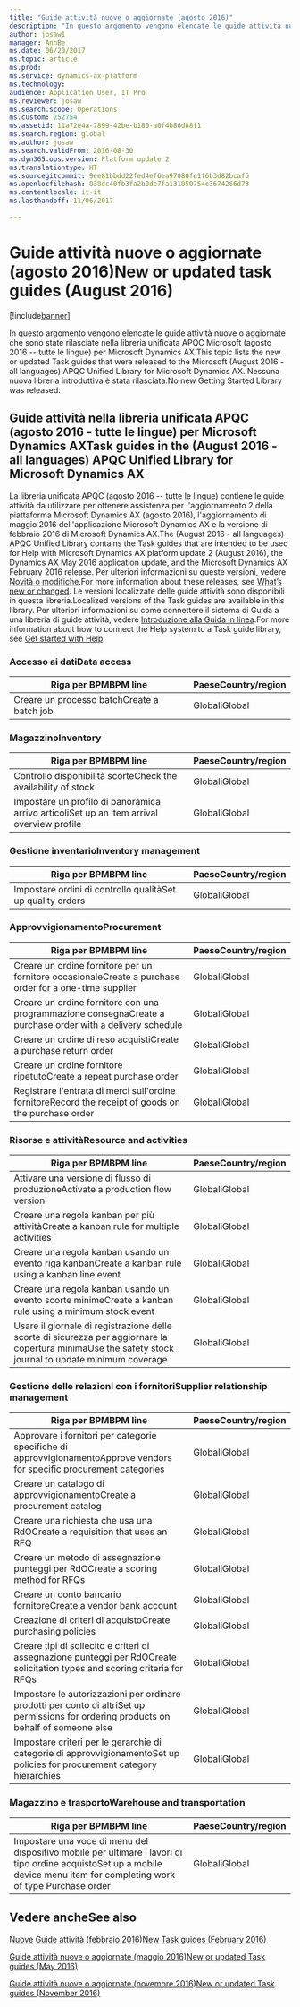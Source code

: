```yaml
---
title: "Guide attività nuove o aggiornate (agosto 2016)"
description: "In questo argomento vengono elencate le guide attività nuove o aggiornate che sono state rilasciate nella libreria unificata APQC Microsoft (agosto 2016 -- tutte le lingue) per Microsoft Dynamics AX. Nessuna nuova libreria introduttiva è stata rilasciata."
author: josaw1
manager: AnnBe
ms.date: 06/20/2017
ms.topic: article
ms.prod: 
ms.service: dynamics-ax-platform
ms.technology: 
audience: Application User, IT Pro
ms.reviewer: josaw
ms.search.scope: Operations
ms.custom: 252754
ms.assetid: 11a72e4a-7899-42be-b180-a0f4b86d88f1
ms.search.region: global
ms.author: josaw
ms.search.validFrom: 2016-08-30
ms.dyn365.ops.version: Platform update 2
ms.translationtype: HT
ms.sourcegitcommit: 9ee81bbdd22fed4ef6ea97080fe1f6b3d82bcaf5
ms.openlocfilehash: 838dc40fb3fa2b0de7fa131850754c3674266d73
ms.contentlocale: it-it
ms.lasthandoff: 11/06/2017

---
```


# <a name="new-or-updated-task-guides-august-2016"></a><span data-ttu-id="396c8-104">Guide attività nuove o aggiornate (agosto 2016)</span><span class="sxs-lookup"><span data-stu-id="396c8-104">New or updated task guides (August 2016)</span></span>

[!include[banner](../includes/banner.md)]


<span data-ttu-id="396c8-105">In questo argomento vengono elencate le guide attività nuove o aggiornate che sono state rilasciate nella libreria unificata APQC Microsoft (agosto 2016 -- tutte le lingue) per Microsoft Dynamics AX.</span><span class="sxs-lookup"><span data-stu-id="396c8-105">This topic lists the new or updated Task guides that were released to the Microsoft (August 2016 - all languages) APQC Unified Library for Microsoft Dynamics AX.</span></span> <span data-ttu-id="396c8-106">Nessuna nuova libreria introduttiva è stata rilasciata.</span><span class="sxs-lookup"><span data-stu-id="396c8-106">No new Getting Started Library was released.</span></span>

<a name="task-guides-in-the-august-2016---all-languages-apqc-unified-library-for-microsoft-dynamics-ax"></a><span data-ttu-id="396c8-107">[]()Guide attività nella libreria unificata APQC (agosto 2016 - tutte le lingue) per Microsoft Dynamics AX</span><span class="sxs-lookup"><span data-stu-id="396c8-107">[]()Task guides in the (August 2016 - all languages) APQC Unified Library for Microsoft Dynamics AX</span></span>
---------------------------------------------------------------------------------------------------

<span data-ttu-id="396c8-108">La libreria unificata APQC (agosto 2016 -- tutte le lingue) contiene le guide attività da utilizzare per ottenere assistenza per l'aggiornamento 2 della piattaforma Microsoft Dynamics AX (agosto 2016), l'aggiornamento di maggio 2016 dell'applicazione Microsoft Dynamics AX e la versione di febbraio 2016 di Microsoft Dynamics AX.</span><span class="sxs-lookup"><span data-stu-id="396c8-108">The (August 2016 - all languages) APQC Unified Library contains the Task guides that are intended to be used for Help with Microsoft Dynamics AX platform update 2 (August 2016), the Dynamics AX May 2016 application update, and the Microsoft Dynamics AX February 2016 release.</span></span> <span data-ttu-id="396c8-109">Per ulteriori informazioni su queste versioni, vedere [Novità o modifiche](whats-new-changed.md).</span><span class="sxs-lookup"><span data-stu-id="396c8-109">For more information about these releases, see [What’s new or changed](whats-new-changed.md).</span></span> <span data-ttu-id="396c8-110">Le versioni localizzate delle guide attività sono disponibili in questa libreria.</span><span class="sxs-lookup"><span data-stu-id="396c8-110">Localized versions of the Task guides are available in this library.</span></span> <span data-ttu-id="396c8-111">Per ulteriori informazioni su come connettere il sistema di Guida a una libreria di guide attività, vedere [Introduzione alla Guida in linea](help-overview.md).</span><span class="sxs-lookup"><span data-stu-id="396c8-111">For more information about how to connect the Help system to a Task guide library, see [Get started with Help](help-overview.md).</span></span>

### <a name="data-access"></a><span data-ttu-id="396c8-112">Accesso ai dati</span><span class="sxs-lookup"><span data-stu-id="396c8-112">Data access</span></span>

| <span data-ttu-id="396c8-113">Riga per BPM</span><span class="sxs-lookup"><span data-stu-id="396c8-113">BPM line</span></span>           | <span data-ttu-id="396c8-114">Paese</span><span class="sxs-lookup"><span data-stu-id="396c8-114">Country/region</span></span> |
|--------------------|----------------|
| <span data-ttu-id="396c8-115">Creare un processo batch</span><span class="sxs-lookup"><span data-stu-id="396c8-115">Create a batch job</span></span> | <span data-ttu-id="396c8-116">Globali</span><span class="sxs-lookup"><span data-stu-id="396c8-116">Global</span></span>         |

### <a name="inventory"></a><span data-ttu-id="396c8-117">Magazzino</span><span class="sxs-lookup"><span data-stu-id="396c8-117">Inventory</span></span>

| <span data-ttu-id="396c8-118">Riga per BPM</span><span class="sxs-lookup"><span data-stu-id="396c8-118">BPM line</span></span>                                | <span data-ttu-id="396c8-119">Paese</span><span class="sxs-lookup"><span data-stu-id="396c8-119">Country/region</span></span> |
|-----------------------------------------|----------------|
| <span data-ttu-id="396c8-120">Controllo disponibilità scorte</span><span class="sxs-lookup"><span data-stu-id="396c8-120">Check the availability of stock</span></span>         | <span data-ttu-id="396c8-121">Globali</span><span class="sxs-lookup"><span data-stu-id="396c8-121">Global</span></span>         |
| <span data-ttu-id="396c8-122">Impostare un profilo di panoramica arrivo articoli</span><span class="sxs-lookup"><span data-stu-id="396c8-122">Set up an item arrival overview profile</span></span> | <span data-ttu-id="396c8-123">Globali</span><span class="sxs-lookup"><span data-stu-id="396c8-123">Global</span></span>         |

### <a name="inventory-management"></a><span data-ttu-id="396c8-124">Gestione inventario</span><span class="sxs-lookup"><span data-stu-id="396c8-124">Inventory management</span></span>

| <span data-ttu-id="396c8-125">Riga per BPM</span><span class="sxs-lookup"><span data-stu-id="396c8-125">BPM line</span></span>              | <span data-ttu-id="396c8-126">Paese</span><span class="sxs-lookup"><span data-stu-id="396c8-126">Country/region</span></span> |
|-----------------------|----------------|
| <span data-ttu-id="396c8-127">Impostare ordini di controllo qualità</span><span class="sxs-lookup"><span data-stu-id="396c8-127">Set up quality orders</span></span> | <span data-ttu-id="396c8-128">Globali</span><span class="sxs-lookup"><span data-stu-id="396c8-128">Global</span></span>         |

### <a name="procurement"></a><span data-ttu-id="396c8-129">Approvvigionamento</span><span class="sxs-lookup"><span data-stu-id="396c8-129">Procurement</span></span>

| <span data-ttu-id="396c8-130">Riga per BPM</span><span class="sxs-lookup"><span data-stu-id="396c8-130">BPM line</span></span>                                          | <span data-ttu-id="396c8-131">Paese</span><span class="sxs-lookup"><span data-stu-id="396c8-131">Country/region</span></span> |
|---------------------------------------------------|----------------|
| <span data-ttu-id="396c8-132">Creare un ordine fornitore per un fornitore occasionale</span><span class="sxs-lookup"><span data-stu-id="396c8-132">Create a purchase order for a one-time supplier</span></span>   | <span data-ttu-id="396c8-133">Globali</span><span class="sxs-lookup"><span data-stu-id="396c8-133">Global</span></span>         |
| <span data-ttu-id="396c8-134">Creare un ordine fornitore con una programmazione consegna</span><span class="sxs-lookup"><span data-stu-id="396c8-134">Create a purchase order with a delivery schedule</span></span>  | <span data-ttu-id="396c8-135">Globali</span><span class="sxs-lookup"><span data-stu-id="396c8-135">Global</span></span>         |
| <span data-ttu-id="396c8-136">Creare un ordine di reso acquisti</span><span class="sxs-lookup"><span data-stu-id="396c8-136">Create a purchase return order</span></span>                    | <span data-ttu-id="396c8-137">Globali</span><span class="sxs-lookup"><span data-stu-id="396c8-137">Global</span></span>         |
| <span data-ttu-id="396c8-138">Creare un ordine fornitore ripetuto</span><span class="sxs-lookup"><span data-stu-id="396c8-138">Create a repeat purchase order</span></span>                    | <span data-ttu-id="396c8-139">Globali</span><span class="sxs-lookup"><span data-stu-id="396c8-139">Global</span></span>         |
| <span data-ttu-id="396c8-140">Registrare l'entrata di merci sull'ordine fornitore</span><span class="sxs-lookup"><span data-stu-id="396c8-140">Record the receipt of goods on the purchase order</span></span> | <span data-ttu-id="396c8-141">Globali</span><span class="sxs-lookup"><span data-stu-id="396c8-141">Global</span></span>         |

### <a name="resource-and-activities"></a><span data-ttu-id="396c8-142">Risorse e attività</span><span class="sxs-lookup"><span data-stu-id="396c8-142">Resource and activities</span></span>

| <span data-ttu-id="396c8-143">Riga per BPM</span><span class="sxs-lookup"><span data-stu-id="396c8-143">BPM line</span></span>                                                | <span data-ttu-id="396c8-144">Paese</span><span class="sxs-lookup"><span data-stu-id="396c8-144">Country/region</span></span> |
|---------------------------------------------------------|----------------|
| <span data-ttu-id="396c8-145">Attivare una versione di flusso di produzione</span><span class="sxs-lookup"><span data-stu-id="396c8-145">Activate a production flow version</span></span>                      | <span data-ttu-id="396c8-146">Globali</span><span class="sxs-lookup"><span data-stu-id="396c8-146">Global</span></span>         |
| <span data-ttu-id="396c8-147">Creare una regola kanban per più attività</span><span class="sxs-lookup"><span data-stu-id="396c8-147">Create a kanban rule for multiple activities</span></span>            | <span data-ttu-id="396c8-148">Globali</span><span class="sxs-lookup"><span data-stu-id="396c8-148">Global</span></span>         |
| <span data-ttu-id="396c8-149">Creare una regola kanban usando un evento riga kanban</span><span class="sxs-lookup"><span data-stu-id="396c8-149">Create a kanban rule using a kanban line event</span></span>          | <span data-ttu-id="396c8-150">Globali</span><span class="sxs-lookup"><span data-stu-id="396c8-150">Global</span></span>         |
| <span data-ttu-id="396c8-151">Creare una regola kanban usando un evento scorte minime</span><span class="sxs-lookup"><span data-stu-id="396c8-151">Create a kanban rule using a minimum stock event</span></span>        | <span data-ttu-id="396c8-152">Globali</span><span class="sxs-lookup"><span data-stu-id="396c8-152">Global</span></span>         |
| <span data-ttu-id="396c8-153">Usare il giornale di registrazione delle scorte di sicurezza per aggiornare la copertura minima</span><span class="sxs-lookup"><span data-stu-id="396c8-153">Use the safety stock journal to update minimum coverage</span></span> | <span data-ttu-id="396c8-154">Globali</span><span class="sxs-lookup"><span data-stu-id="396c8-154">Global</span></span>         |

### <a name="supplier-relationship-management"></a><span data-ttu-id="396c8-155">Gestione delle relazioni con i fornitori</span><span class="sxs-lookup"><span data-stu-id="396c8-155">Supplier relationship management</span></span>

| <span data-ttu-id="396c8-156">Riga per BPM</span><span class="sxs-lookup"><span data-stu-id="396c8-156">BPM line</span></span>                                                           | <span data-ttu-id="396c8-157">Paese</span><span class="sxs-lookup"><span data-stu-id="396c8-157">Country/region</span></span> |
|--------------------------------------------------------------------|----------------|
| <span data-ttu-id="396c8-158">Approvare i fornitori per categorie specifiche di approvvigionamento</span><span class="sxs-lookup"><span data-stu-id="396c8-158">Approve vendors for specific procurement categories</span></span>                | <span data-ttu-id="396c8-159">Globali</span><span class="sxs-lookup"><span data-stu-id="396c8-159">Global</span></span>         |
| <span data-ttu-id="396c8-160">Creare un catalogo di approvvigionamento</span><span class="sxs-lookup"><span data-stu-id="396c8-160">Create a procurement catalog</span></span>                                       | <span data-ttu-id="396c8-161">Globali</span><span class="sxs-lookup"><span data-stu-id="396c8-161">Global</span></span>         |
| <span data-ttu-id="396c8-162">Creare una richiesta che usa una RdO</span><span class="sxs-lookup"><span data-stu-id="396c8-162">Create a requisition that uses an RFQ</span></span>                              | <span data-ttu-id="396c8-163">Globali</span><span class="sxs-lookup"><span data-stu-id="396c8-163">Global</span></span>         |
| <span data-ttu-id="396c8-164">Creare un metodo di assegnazione punteggi per RdO</span><span class="sxs-lookup"><span data-stu-id="396c8-164">Create a scoring method for RFQs</span></span>                                   | <span data-ttu-id="396c8-165">Globali</span><span class="sxs-lookup"><span data-stu-id="396c8-165">Global</span></span>         |
| <span data-ttu-id="396c8-166">Creare un conto bancario fornitore</span><span class="sxs-lookup"><span data-stu-id="396c8-166">Create a vendor bank account</span></span>                                       | <span data-ttu-id="396c8-167">Globali</span><span class="sxs-lookup"><span data-stu-id="396c8-167">Global</span></span>         |
| <span data-ttu-id="396c8-168">Creazione di criteri di acquisto</span><span class="sxs-lookup"><span data-stu-id="396c8-168">Create purchasing policies</span></span>                                         | <span data-ttu-id="396c8-169">Globali</span><span class="sxs-lookup"><span data-stu-id="396c8-169">Global</span></span>         |
| <span data-ttu-id="396c8-170">Creare tipi di sollecito e criteri di assegnazione punteggi per RdO</span><span class="sxs-lookup"><span data-stu-id="396c8-170">Create solicitation types and scoring criteria for RFQs</span></span>            | <span data-ttu-id="396c8-171">Globali</span><span class="sxs-lookup"><span data-stu-id="396c8-171">Global</span></span>         |
| <span data-ttu-id="396c8-172">Impostare le autorizzazioni per ordinare prodotti per conto di altri</span><span class="sxs-lookup"><span data-stu-id="396c8-172">Set up permissions for ordering products on behalf of someone else</span></span> | <span data-ttu-id="396c8-173">Globali</span><span class="sxs-lookup"><span data-stu-id="396c8-173">Global</span></span>         |
| <span data-ttu-id="396c8-174">Impostare criteri per le gerarchie di categorie di approvvigionamento</span><span class="sxs-lookup"><span data-stu-id="396c8-174">Set up policies for procurement category hierarchies</span></span>               | <span data-ttu-id="396c8-175">Globali</span><span class="sxs-lookup"><span data-stu-id="396c8-175">Global</span></span>         |

### <a name="warehouse-and-transportation"></a><span data-ttu-id="396c8-176">Magazzino e trasporto</span><span class="sxs-lookup"><span data-stu-id="396c8-176">Warehouse and transportation</span></span>

| <span data-ttu-id="396c8-177">Riga per BPM</span><span class="sxs-lookup"><span data-stu-id="396c8-177">BPM line</span></span>                                                                    | <span data-ttu-id="396c8-178">Paese</span><span class="sxs-lookup"><span data-stu-id="396c8-178">Country/region</span></span> |
|-----------------------------------------------------------------------------|----------------|
| <span data-ttu-id="396c8-179">Impostare una voce di menu del dispositivo mobile per ultimare i lavori di tipo ordine acquisto</span><span class="sxs-lookup"><span data-stu-id="396c8-179">Set up a mobile device menu item for completing work of type Purchase order</span></span> | <span data-ttu-id="396c8-180">Globali</span><span class="sxs-lookup"><span data-stu-id="396c8-180">Global</span></span>         |



<a name="see-also"></a><span data-ttu-id="396c8-181">Vedere anche</span><span class="sxs-lookup"><span data-stu-id="396c8-181">See also</span></span>
--------

[<span data-ttu-id="396c8-182">Nuove Guide attività (febbraio 2016)</span><span class="sxs-lookup"><span data-stu-id="396c8-182">New Task guides (February 2016)</span></span>](new-task-guides-available-february-2016.md)

[<span data-ttu-id="396c8-183">Guide attività nuove o aggiornate (maggio 2016)</span><span class="sxs-lookup"><span data-stu-id="396c8-183">New or updated Task guides (May 2016)</span></span>](new-updated-task-guides-available-may-2016.md)

[<span data-ttu-id="396c8-184">Guide attività nuove o aggiornate (novembre 2016)</span><span class="sxs-lookup"><span data-stu-id="396c8-184">New or updated Task guides (November 2016)</span></span>](new-task-guides-november-2016.md)




